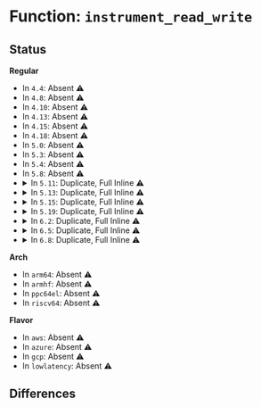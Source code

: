 # Function: <code>instrument_read_write</code>

## Status
<b>Regular</b>
<ul>
<li>
In <code>4.4</code>: Absent ⚠️
</li>
<li>
In <code>4.8</code>: Absent ⚠️
</li>
<li>
In <code>4.10</code>: Absent ⚠️
</li>
<li>
In <code>4.13</code>: Absent ⚠️
</li>
<li>
In <code>4.15</code>: Absent ⚠️
</li>
<li>
In <code>4.18</code>: Absent ⚠️
</li>
<li>
In <code>5.0</code>: Absent ⚠️
</li>
<li>
In <code>5.3</code>: Absent ⚠️
</li>
<li>
In <code>5.4</code>: Absent ⚠️
</li>
<li>
In <code>5.8</code>: Absent ⚠️
</li>
<li>
<details>
<summary>In <code>5.11</code>: Duplicate, Full Inline ⚠️</summary>

**Collision:** Static Duplication

**Inline:** Full

**Transformation:** False

**Instances:**

```
In arch/x86/events/intel/core.c (0)
Location: include/linux/instrumented.h:54
Inline: True
```
```
In arch/x86/events/intel/p4.c (0)
Location: include/linux/instrumented.h:54
Inline: True
```
```
In arch/x86/events/intel/uncore.c (0)
Location: include/linux/instrumented.h:54
Inline: True
```
```
In arch/x86/events/zhaoxin/core.c (0)
Location: include/linux/instrumented.h:54
Inline: True
```
```
In arch/x86/kernel/process.c (0)
Location: include/linux/instrumented.h:54
Inline: True
```
```
In arch/x86/kernel/cpu/cpuid-deps.c (0)
Location: include/linux/instrumented.h:54
Inline: True
```
```
In arch/x86/kernel/kgdb.c (0)
Location: include/linux/instrumented.h:54
Inline: True
```
```
In arch/x86/kernel/kvm.c (0)
Location: include/linux/instrumented.h:54
Inline: True
```
```
In kernel/time/timer.c (0)
Location: include/linux/instrumented.h:54
Inline: True
```
```
In mm/mmap.c (0)
Location: include/linux/instrumented.h:54
Inline: True
```
```
In fs/ext4/ialloc.c (0)
Location: include/linux/instrumented.h:54
Inline: True
```
```
In fs/ext4/mballoc.c (0)
Location: include/linux/instrumented.h:54
Inline: True
```
```
In fs/ext4/super.c (0)
Location: include/linux/instrumented.h:54
Inline: True
```
```
In security/keys/keyctl_pkey.c (0)
Location: include/linux/instrumented.h:54
Inline: True
```
```
In crypto/asymmetric_keys/pkcs7_parser.c (0)
Location: include/linux/instrumented.h:54
Inline: True
```
```
In lib/xarray.c (0)
Location: include/linux/instrumented.h:54
Inline: True
```
```
In drivers/gpio/gpio-xilinx.c (0)
Location: include/linux/instrumented.h:54
Inline: True
```
```
In drivers/xen/xen-acpi-processor.c (0)
Location: include/linux/instrumented.h:54
Inline: True
```
```
In drivers/tty/vt/keyboard.c (0)
Location: include/linux/instrumented.h:54
Inline: True
```
```
In drivers/input/input.c (0)
Location: include/linux/instrumented.h:54
Inline: True
```
```
In net/core/dev.c (0)
Location: include/linux/instrumented.h:54
Inline: True
```
```
In net/rfkill/input.c (0)
Location: include/linux/instrumented.h:54
Inline: True
```
</details>
</li>
<li>
<details>
<summary>In <code>5.13</code>: Duplicate, Full Inline ⚠️</summary>

**Collision:** Static Duplication

**Inline:** Full

**Transformation:** False

**Instances:**

```
In arch/x86/events/intel/core.c (0)
Location: include/linux/instrumented.h:54
Inline: True
```
```
In arch/x86/events/intel/p4.c (0)
Location: include/linux/instrumented.h:54
Inline: True
```
```
In arch/x86/events/intel/uncore.c (0)
Location: include/linux/instrumented.h:54
Inline: True
```
```
In arch/x86/events/zhaoxin/core.c (0)
Location: include/linux/instrumented.h:54
Inline: True
```
```
In arch/x86/kernel/process.c (0)
Location: include/linux/instrumented.h:54
Inline: True
```
```
In arch/x86/kernel/cpu/cpuid-deps.c (0)
Location: include/linux/instrumented.h:54
Inline: True
```
```
In arch/x86/kernel/kgdb.c (0)
Location: include/linux/instrumented.h:54
Inline: True
```
```
In arch/x86/kernel/kvm.c (0)
Location: include/linux/instrumented.h:54
Inline: True
```
```
In kernel/time/timer.c (0)
Location: include/linux/instrumented.h:54
Inline: True
```
```
In mm/mmap.c (0)
Location: include/linux/instrumented.h:54
Inline: True
```
```
In fs/ext4/ialloc.c (0)
Location: include/linux/instrumented.h:54
Inline: True
```
```
In fs/ext4/mballoc.c (0)
Location: include/linux/instrumented.h:54
Inline: True
```
```
In fs/ext4/super.c (0)
Location: include/linux/instrumented.h:54
Inline: True
```
```
In security/keys/keyctl_pkey.c (0)
Location: include/linux/instrumented.h:54
Inline: True
```
```
In crypto/asymmetric_keys/pkcs7_parser.c (0)
Location: include/linux/instrumented.h:54
Inline: True
```
```
In lib/xarray.c (0)
Location: include/linux/instrumented.h:54
Inline: True
```
```
In drivers/xen/xen-acpi-processor.c (0)
Location: include/linux/instrumented.h:54
Inline: True
```
```
In drivers/tty/vt/keyboard.c (0)
Location: include/linux/instrumented.h:54
Inline: True
```
```
In drivers/input/input.c (0)
Location: include/linux/instrumented.h:54
Inline: True
```
```
In net/core/dev.c (0)
Location: include/linux/instrumented.h:54
Inline: True
```
```
In net/ethtool/fec.c (0)
Location: include/linux/instrumented.h:54
Inline: True
```
```
In net/rfkill/input.c (0)
Location: include/linux/instrumented.h:54
Inline: True
```
</details>
</li>
<li>
<details>
<summary>In <code>5.15</code>: Duplicate, Full Inline ⚠️</summary>

**Collision:** Static Duplication

**Inline:** Full

**Transformation:** False

**Instances:**

```
In arch/x86/events/intel/core.c (0)
Location: include/linux/instrumented.h:54
Inline: True
```
```
In arch/x86/events/intel/p4.c (0)
Location: include/linux/instrumented.h:54
Inline: True
```
```
In arch/x86/events/intel/uncore.c (0)
Location: include/linux/instrumented.h:54
Inline: True
```
```
In arch/x86/events/zhaoxin/core.c (0)
Location: include/linux/instrumented.h:54
Inline: True
```
```
In arch/x86/kernel/process.c (0)
Location: include/linux/instrumented.h:54
Inline: True
```
```
In arch/x86/kernel/cpu/cpuid-deps.c (0)
Location: include/linux/instrumented.h:54
Inline: True
```
```
In arch/x86/kernel/kgdb.c (0)
Location: include/linux/instrumented.h:54
Inline: True
```
```
In arch/x86/kernel/kvm.c (0)
Location: include/linux/instrumented.h:54
Inline: True
```
```
In kernel/time/timer.c (0)
Location: include/linux/instrumented.h:54
Inline: True
```
```
In mm/mmap.c (0)
Location: include/linux/instrumented.h:54
Inline: True
```
```
In fs/ext4/ialloc.c (0)
Location: include/linux/instrumented.h:54
Inline: True
```
```
In fs/ext4/mballoc.c (0)
Location: include/linux/instrumented.h:54
Inline: True
```
```
In fs/ext4/super.c (0)
Location: include/linux/instrumented.h:54
Inline: True
```
```
In security/keys/keyctl_pkey.c (0)
Location: include/linux/instrumented.h:54
Inline: True
```
```
In crypto/asymmetric_keys/pkcs7_parser.c (0)
Location: include/linux/instrumented.h:54
Inline: True
```
```
In lib/xarray.c (0)
Location: include/linux/instrumented.h:54
Inline: True
```
```
In drivers/xen/xen-acpi-processor.c (0)
Location: include/linux/instrumented.h:54
Inline: True
```
```
In drivers/tty/vt/keyboard.c (0)
Location: include/linux/instrumented.h:54
Inline: True
```
```
In drivers/input/input.c (0)
Location: include/linux/instrumented.h:54
Inline: True
```
```
In net/core/dev.c (0)
Location: include/linux/instrumented.h:54
Inline: True
```
```
In net/ethtool/fec.c (0)
Location: include/linux/instrumented.h:54
Inline: True
```
```
In net/rfkill/input.c (0)
Location: include/linux/instrumented.h:54
Inline: True
```
</details>
</li>
<li>
<details>
<summary>In <code>5.19</code>: Duplicate, Full Inline ⚠️</summary>

**Collision:** Static Duplication

**Inline:** Full

**Transformation:** False

**Instances:**

```
In arch/x86/events/intel/core.c (0)
Location: include/linux/instrumented.h:54
Inline: True
```
```
In arch/x86/events/intel/p4.c (0)
Location: include/linux/instrumented.h:54
Inline: True
```
```
In arch/x86/events/intel/uncore.c (0)
Location: include/linux/instrumented.h:54
Inline: True
```
```
In arch/x86/events/zhaoxin/core.c (0)
Location: include/linux/instrumented.h:54
Inline: True
```
```
In arch/x86/kernel/process.c (0)
Location: include/linux/instrumented.h:54
Inline: True
```
```
In arch/x86/kernel/cpu/cpuid-deps.c (0)
Location: include/linux/instrumented.h:54
Inline: True
```
```
In arch/x86/kernel/kgdb.c (0)
Location: include/linux/instrumented.h:54
Inline: True
```
```
In arch/x86/kernel/kvm.c (0)
Location: include/linux/instrumented.h:54
Inline: True
```
```
In kernel/time/timer.c (0)
Location: include/linux/instrumented.h:54
Inline: True
```
```
In mm/mmap.c (0)
Location: include/linux/instrumented.h:54
Inline: True
```
```
In fs/ext4/ialloc.c (0)
Location: include/linux/instrumented.h:54
Inline: True
```
```
In fs/ext4/mballoc.c (0)
Location: include/linux/instrumented.h:54
Inline: True
```
```
In fs/ext4/super.c (0)
Location: include/linux/instrumented.h:54
Inline: True
```
```
In security/keys/keyctl_pkey.c (0)
Location: include/linux/instrumented.h:54
Inline: True
```
```
In crypto/asymmetric_keys/pkcs7_parser.c (0)
Location: include/linux/instrumented.h:54
Inline: True
```
```
In lib/xarray.c (0)
Location: include/linux/instrumented.h:54
Inline: True
```
```
In drivers/xen/xen-acpi-processor.c (0)
Location: include/linux/instrumented.h:54
Inline: True
```
```
In drivers/tty/vt/keyboard.c (0)
Location: include/linux/instrumented.h:54
Inline: True
```
```
In drivers/input/input.c (0)
Location: include/linux/instrumented.h:54
Inline: True
```
```
In net/core/dev.c (0)
Location: include/linux/instrumented.h:54
Inline: True
```
```
In net/ethtool/fec.c (0)
Location: include/linux/instrumented.h:54
Inline: True
```
```
In net/rfkill/input.c (0)
Location: include/linux/instrumented.h:54
Inline: True
```
```
In net/mptcp/protocol.c (0)
Location: include/linux/instrumented.h:54
Inline: True
```
</details>
</li>
<li>
<details>
<summary>In <code>6.2</code>: Duplicate, Full Inline ⚠️</summary>

**Collision:** Static Duplication

**Inline:** Full

**Transformation:** False

**Instances:**

```
In arch/x86/events/intel/core.c (0)
Location: include/linux/instrumented.h:55
Inline: True
```
```
In arch/x86/events/intel/p4.c (0)
Location: include/linux/instrumented.h:55
Inline: True
```
```
In arch/x86/events/intel/uncore.c (0)
Location: include/linux/instrumented.h:55
Inline: True
```
```
In arch/x86/events/zhaoxin/core.c (0)
Location: include/linux/instrumented.h:55
Inline: True
```
```
In arch/x86/kernel/process.c (0)
Location: include/linux/instrumented.h:55
Inline: True
```
```
In arch/x86/kernel/cpu/cpuid-deps.c (0)
Location: include/linux/instrumented.h:55
Inline: True
```
```
In arch/x86/kernel/kgdb.c (0)
Location: include/linux/instrumented.h:55
Inline: True
```
```
In arch/x86/kernel/kvm.c (0)
Location: include/linux/instrumented.h:55
Inline: True
```
```
In kernel/time/timer.c (0)
Location: include/linux/instrumented.h:55
Inline: True
```
```
In mm/mmap.c (0)
Location: include/linux/instrumented.h:55
Inline: True
```
```
In fs/ext4/ialloc.c (0)
Location: include/linux/instrumented.h:55
Inline: True
```
```
In fs/ext4/mballoc.c (0)
Location: include/linux/instrumented.h:55
Inline: True
```
```
In fs/ext4/super.c (0)
Location: include/linux/instrumented.h:55
Inline: True
```
```
In security/keys/keyctl_pkey.c (0)
Location: include/linux/instrumented.h:55
Inline: True
```
```
In crypto/asymmetric_keys/pkcs7_parser.c (0)
Location: include/linux/instrumented.h:55
Inline: True
```
```
In drivers/xen/xen-acpi-processor.c (0)
Location: include/linux/instrumented.h:55
Inline: True
```
```
In drivers/tty/vt/keyboard.c (0)
Location: include/linux/instrumented.h:55
Inline: True
```
```
In drivers/input/input.c (0)
Location: include/linux/instrumented.h:55
Inline: True
```
```
In net/core/dev.c (0)
Location: include/linux/instrumented.h:55
Inline: True
```
```
In net/ethtool/fec.c (0)
Location: include/linux/instrumented.h:55
Inline: True
```
```
In net/rfkill/input.c (0)
Location: include/linux/instrumented.h:55
Inline: True
```
```
In net/mptcp/protocol.c (0)
Location: include/linux/instrumented.h:55
Inline: True
```
```
In lib/xarray.c (0)
Location: include/linux/instrumented.h:55
Inline: True
```
</details>
</li>
<li>
<details>
<summary>In <code>6.5</code>: Duplicate, Full Inline ⚠️</summary>

**Collision:** Static Duplication

**Inline:** Full

**Transformation:** False

**Instances:**

```
In arch/x86/events/intel/core.c (0)
Location: include/linux/instrumented.h:52
Inline: True
```
```
In arch/x86/events/intel/p4.c (0)
Location: include/linux/instrumented.h:52
Inline: True
```
```
In arch/x86/events/intel/uncore.c (0)
Location: include/linux/instrumented.h:52
Inline: True
```
```
In arch/x86/events/zhaoxin/core.c (0)
Location: include/linux/instrumented.h:52
Inline: True
```
```
In arch/x86/kernel/process.c (0)
Location: include/linux/instrumented.h:52
Inline: True
```
```
In arch/x86/kernel/cpu/cpuid-deps.c (0)
Location: include/linux/instrumented.h:52
Inline: True
```
```
In arch/x86/kernel/acpi/boot.c (0)
Location: include/linux/instrumented.h:52
Inline: True
```
```
In arch/x86/kernel/kgdb.c (0)
Location: include/linux/instrumented.h:52
Inline: True
```
```
In arch/x86/kernel/kvm.c (0)
Location: include/linux/instrumented.h:52
Inline: True
```
```
In arch/x86/mm/pat/memtype.c (0)
Location: include/linux/instrumented.h:52
Inline: True
```
```
In kernel/task_work.c (0)
Location: include/linux/instrumented.h:52
Inline: True
```
```
In kernel/sched/core.c (0)
Location: include/linux/instrumented.h:52
Inline: True
```
```
In kernel/sched/fair.c (0)
Location: include/linux/instrumented.h:52
Inline: True
```
```
In kernel/sched/build_utility.c (0)
Location: include/linux/instrumented.h:52
Inline: True
```
```
In kernel/locking/rtmutex_api.c (0)
Location: include/linux/instrumented.h:52
Inline: True
```
```
In kernel/time/timer.c (0)
Location: include/linux/instrumented.h:52
Inline: True
```
```
In kernel/trace/rethook.c (0)
Location: include/linux/instrumented.h:52
Inline: True
```
```
In mm/swap.c (0)
Location: include/linux/instrumented.h:52
Inline: True
```
```
In mm/vmscan.c (0)
Location: include/linux/instrumented.h:52
Inline: True
```
```
In mm/mmzone.c (0)
Location: include/linux/instrumented.h:52
Inline: True
```
```
In mm/compaction.c (0)
Location: include/linux/instrumented.h:52
Inline: True
```
```
In mm/mlock.c (0)
Location: include/linux/instrumented.h:52
Inline: True
```
```
In mm/mmap.c (0)
Location: include/linux/instrumented.h:52
Inline: True
```
```
In mm/page_alloc.c (0)
Location: include/linux/instrumented.h:52
Inline: True
```
```
In mm/slub.c (0)
Location: include/linux/instrumented.h:52
Inline: True
```
```
In fs/exec.c (0)
Location: include/linux/instrumented.h:52
Inline: True
```
```
In fs/inode.c (0)
Location: include/linux/instrumented.h:52
Inline: True
```
```
In fs/splice.c (0)
Location: include/linux/instrumented.h:52
Inline: True
```
```
In fs/buffer.c (0)
Location: include/linux/instrumented.h:52
Inline: True
```
```
In fs/eventpoll.c (0)
Location: include/linux/instrumented.h:52
Inline: True
```
```
In fs/posix_acl.c (0)
Location: include/linux/instrumented.h:52
Inline: True
```
```
In fs/ext4/ialloc.c (0)
Location: include/linux/instrumented.h:52
Inline: True
```
```
In fs/ext4/inode.c (0)
Location: include/linux/instrumented.h:52
Inline: True
```
```
In fs/ext4/mballoc.c (0)
Location: include/linux/instrumented.h:52
Inline: True
```
```
In fs/ext4/super.c (0)
Location: include/linux/instrumented.h:52
Inline: True
```
```
In fs/fuse/dir.c (0)
Location: include/linux/instrumented.h:52
Inline: True
```
```
In security/keys/keyctl_pkey.c (0)
Location: include/linux/instrumented.h:52
Inline: True
```
```
In crypto/asymmetric_keys/pkcs7_parser.c (0)
Location: include/linux/instrumented.h:52
Inline: True
```
```
In block/blk-core.c (0)
Location: include/linux/instrumented.h:52
Inline: True
```
```
In io_uring/io_uring.c (0)
Location: include/linux/instrumented.h:52
Inline: True
```
```
In lib/lockref.c (0)
Location: include/linux/instrumented.h:52
Inline: True
```
```
In lib/llist.c (0)
Location: include/linux/instrumented.h:52
Inline: True
```
```
In lib/genalloc.c (0)
Location: include/linux/instrumented.h:52
Inline: True
```
```
In drivers/xen/xen-acpi-processor.c (0)
Location: include/linux/instrumented.h:52
Inline: True
```
```
In drivers/tty/vt/keyboard.c (0)
Location: include/linux/instrumented.h:52
Inline: True
```
```
In drivers/char/random.c (0)
Location: include/linux/instrumented.h:52
Inline: True
```
```
In drivers/iommu/amd/iommu.c (0)
Location: include/linux/instrumented.h:52
Inline: True
```
```
In drivers/iommu/amd/io_pgtable.c (0)
Location: include/linux/instrumented.h:52
Inline: True
```
```
In drivers/iommu/intel/irq_remapping.c (0)
Location: include/linux/instrumented.h:52
Inline: True
```
```
In drivers/input/input.c (0)
Location: include/linux/instrumented.h:52
Inline: True
```
```
In drivers/md/md.c (0)
Location: include/linux/instrumented.h:52
Inline: True
```
```
In net/core/dev.c (0)
Location: include/linux/instrumented.h:52
Inline: True
```
```
In net/ethtool/fec.c (0)
Location: include/linux/instrumented.h:52
Inline: True
```
```
In net/ipv4/tcp_output.c (0)
Location: include/linux/instrumented.h:52
Inline: True
```
```
In net/rfkill/input.c (0)
Location: include/linux/instrumented.h:52
Inline: True
```
```
In net/mptcp/protocol.c (0)
Location: include/linux/instrumented.h:52
Inline: True
```
```
In lib/xarray.c (0)
Location: include/linux/instrumented.h:52
Inline: True
```
</details>
</li>
<li>
<details>
<summary>In <code>6.8</code>: Duplicate, Full Inline ⚠️</summary>

**Collision:** Static Duplication

**Inline:** Full

**Transformation:** False

**Instances:**

```
In arch/x86/events/core.c (0)
Location: include/linux/instrumented.h:52
Inline: True
```
```
In arch/x86/events/amd/ibs.c (0)
Location: include/linux/instrumented.h:52
Inline: True
```
```
In arch/x86/events/msr.c (0)
Location: include/linux/instrumented.h:52
Inline: True
```
```
In arch/x86/events/intel/core.c (0)
Location: include/linux/instrumented.h:52
Inline: True
```
```
In arch/x86/events/intel/p4.c (0)
Location: include/linux/instrumented.h:52
Inline: True
```
```
In arch/x86/events/intel/uncore.c (0)
Location: include/linux/instrumented.h:52
Inline: True
```
```
In arch/x86/events/zhaoxin/core.c (0)
Location: include/linux/instrumented.h:52
Inline: True
```
```
In arch/x86/kernel/process.c (0)
Location: include/linux/instrumented.h:52
Inline: True
```
```
In arch/x86/kernel/cpu/cpuid-deps.c (0)
Location: include/linux/instrumented.h:52
Inline: True
```
```
In arch/x86/kernel/acpi/boot.c (0)
Location: include/linux/instrumented.h:52
Inline: True
```
```
In arch/x86/kernel/kgdb.c (0)
Location: include/linux/instrumented.h:52
Inline: True
```
```
In arch/x86/kernel/kvm.c (0)
Location: include/linux/instrumented.h:52
Inline: True
```
```
In arch/x86/mm/pat/memtype.c (0)
Location: include/linux/instrumented.h:52
Inline: True
```
```
In kernel/task_work.c (0)
Location: include/linux/instrumented.h:52
Inline: True
```
```
In kernel/sched/core.c (0)
Location: include/linux/instrumented.h:52
Inline: True
```
```
In kernel/sched/fair.c (0)
Location: include/linux/instrumented.h:52
Inline: True
```
```
In kernel/sched/build_utility.c (0)
Location: include/linux/instrumented.h:52
Inline: True
```
```
In kernel/locking/rtmutex_api.c (0)
Location: include/linux/instrumented.h:52
Inline: True
```
```
In kernel/rcu/tree.c (0)
Location: include/linux/instrumented.h:52
Inline: True
```
```
In kernel/time/timer.c (0)
Location: include/linux/instrumented.h:52
Inline: True
```
```
In kernel/trace/ring_buffer.c (0)
Location: include/linux/instrumented.h:52
Inline: True
```
```
In kernel/events/core.c (0)
Location: include/linux/instrumented.h:52
Inline: True
```
```
In kernel/events/ring_buffer.c (0)
Location: include/linux/instrumented.h:52
Inline: True
```
```
In mm/swap.c (0)
Location: include/linux/instrumented.h:52
Inline: True
```
```
In mm/vmscan.c (0)
Location: include/linux/instrumented.h:52
Inline: True
```
```
In mm/mmzone.c (0)
Location: include/linux/instrumented.h:52
Inline: True
```
```
In mm/compaction.c (0)
Location: include/linux/instrumented.h:52
Inline: True
```
```
In mm/workingset.c (0)
Location: include/linux/instrumented.h:52
Inline: True
```
```
In mm/memory.c (0)
Location: include/linux/instrumented.h:52
Inline: True
```
```
In mm/mlock.c (0)
Location: include/linux/instrumented.h:52
Inline: True
```
```
In mm/mmap.c (0)
Location: include/linux/instrumented.h:52
Inline: True
```
```
In mm/page_alloc.c (0)
Location: include/linux/instrumented.h:52
Inline: True
```
```
In mm/slub.c (0)
Location: include/linux/instrumented.h:52
Inline: True
```
```
In mm/hugetlb.c (0)
Location: include/linux/instrumented.h:52
Inline: True
```
```
In mm/huge_memory.c (0)
Location: include/linux/instrumented.h:52
Inline: True
```
```
In mm/memcontrol.c (0)
Location: include/linux/instrumented.h:52
Inline: True
```
```
In fs/exec.c (0)
Location: include/linux/instrumented.h:52
Inline: True
```
```
In fs/inode.c (0)
Location: include/linux/instrumented.h:52
Inline: True
```
```
In fs/splice.c (0)
Location: include/linux/instrumented.h:52
Inline: True
```
```
In fs/buffer.c (0)
Location: include/linux/instrumented.h:52
Inline: True
```
```
In fs/eventpoll.c (0)
Location: include/linux/instrumented.h:52
Inline: True
```
```
In fs/posix_acl.c (0)
Location: include/linux/instrumented.h:52
Inline: True
```
```
In fs/ext4/ialloc.c (0)
Location: include/linux/instrumented.h:52
Inline: True
```
```
In fs/ext4/inode.c (0)
Location: include/linux/instrumented.h:52
Inline: True
```
```
In fs/ext4/mballoc.c (0)
Location: include/linux/instrumented.h:52
Inline: True
```
```
In fs/ext4/super.c (0)
Location: include/linux/instrumented.h:52
Inline: True
```
```
In fs/fuse/dir.c (0)
Location: include/linux/instrumented.h:52
Inline: True
```
```
In fs/fuse/inode.c (0)
Location: include/linux/instrumented.h:52
Inline: True
```
```
In security/keys/keyctl_pkey.c (0)
Location: include/linux/instrumented.h:52
Inline: True
```
```
In crypto/asymmetric_keys/pkcs7_parser.c (0)
Location: include/linux/instrumented.h:52
Inline: True
```
```
In block/blk-core.c (0)
Location: include/linux/instrumented.h:52
Inline: True
```
```
In io_uring/io_uring.c (0)
Location: include/linux/instrumented.h:52
Inline: True
```
```
In lib/lockref.c (0)
Location: include/linux/instrumented.h:52
Inline: True
```
```
In lib/llist.c (0)
Location: include/linux/instrumented.h:52
Inline: True
```
```
In lib/genalloc.c (0)
Location: include/linux/instrumented.h:52
Inline: True
```
```
In drivers/xen/xen-acpi-processor.c (0)
Location: include/linux/instrumented.h:52
Inline: True
```
```
In drivers/tty/vt/keyboard.c (0)
Location: include/linux/instrumented.h:52
Inline: True
```
```
In drivers/char/random.c (0)
Location: include/linux/instrumented.h:52
Inline: True
```
```
In drivers/iommu/amd/iommu.c (0)
Location: include/linux/instrumented.h:52
Inline: True
```
```
In drivers/iommu/amd/io_pgtable.c (0)
Location: include/linux/instrumented.h:52
Inline: True
```
```
In drivers/iommu/intel/irq_remapping.c (0)
Location: include/linux/instrumented.h:52
Inline: True
```
```
In drivers/input/input.c (0)
Location: include/linux/instrumented.h:52
Inline: True
```
```
In drivers/md/md.c (0)
Location: include/linux/instrumented.h:52
Inline: True
```
```
In net/core/dev.c (0)
Location: include/linux/instrumented.h:52
Inline: True
```
```
In net/ethtool/fec.c (0)
Location: include/linux/instrumented.h:52
Inline: True
```
```
In net/ipv4/tcp_output.c (0)
Location: include/linux/instrumented.h:52
Inline: True
```
```
In net/rfkill/input.c (0)
Location: include/linux/instrumented.h:52
Inline: True
```
```
In net/mptcp/protocol.c (0)
Location: include/linux/instrumented.h:52
Inline: True
```
```
In net/mptcp/subflow.c (0)
Location: include/linux/instrumented.h:52
Inline: True
```
```
In net/mptcp/options.c (0)
Location: include/linux/instrumented.h:52
Inline: True
```
```
In lib/objpool.c (0)
Location: include/linux/instrumented.h:52
Inline: True
```
```
In lib/xarray.c (0)
Location: include/linux/instrumented.h:52
Inline: True
```
</details>
</li>
</ul>
<b>Arch</b>
<ul>
<li>
In <code>arm64</code>: Absent ⚠️
</li>
<li>
In <code>armhf</code>: Absent ⚠️
</li>
<li>
In <code>ppc64el</code>: Absent ⚠️
</li>
<li>
In <code>riscv64</code>: Absent ⚠️
</li>
</ul>
<b>Flavor</b>
<ul>
<li>
In <code>aws</code>: Absent ⚠️
</li>
<li>
In <code>azure</code>: Absent ⚠️
</li>
<li>
In <code>gcp</code>: Absent ⚠️
</li>
<li>
In <code>lowlatency</code>: Absent ⚠️
</li>
</ul>

## Differences

